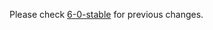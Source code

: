 

Please check [6-0-stable](https://github.com/rails/rails/blob/6-0-stable/actionmailbox/CHANGELOG.md) for previous changes.
